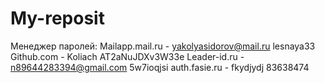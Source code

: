 # My-reposit 

Менеджер паролей:
Mailapp.mail.ru - yakolyasidorov@mail.ru lesnaya33
Github.com - Koliach AT2aNuJDXv3W33e
Leader-id.ru - n89644283394@gmail.com 5w7ioqjsi
auth.fasie.ru - fkydjydj 83638474
